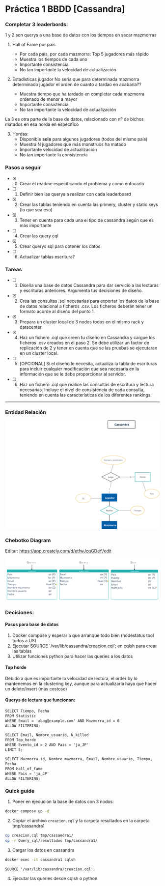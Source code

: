 # Práctica 1 BBDD [Cassandra]
### Completar 3 leaderbords:
1 y 2 son querys a una base de datos con los tiempos en sacar mazmorras
1. Hall of Fame por país 
    - Por cada país, por cada mazmorra: Top 5 jugadores más rápido
    - Muestra los tiempos de cada uno
    - Importante consistencia
    - No tan importante la velocidad de actualización


1. Estadísticas jugador
       No sería que para determinada mazmorra determinado jugador el orden de cuanto a tardao en acabarla??
    - Muestra tiempo que ha tardado en completar cada mazmorra ordenado de menor a mayor
    - Importante consistencia
    - No tan importante la velocidad de actualización 

La 3 es otra parte de la base de datos, relacionado con nº de bichos matados en esa horda en específico

3. Hordas:
    - Disponible **solo** para algunos jugadores (todos del mismo país)
    - Muestra N jugadores que más monstruos ha matado
    - Importante velocidad de actualización
    - No tan importante la consistencia

### Pasos a seguir
- [x] 0. Crear el readme especificando el problema y como enfocarlo
- [ ] 1. Definir bien las querys a realizar con cada leaderboard
- [x] 2. Crear las tablas teniendo en cuenta las primery, cluster y static keys (lo que sea eso)
- [x] 3. Tener en cuenta para cada una el tipo de cassandra según que es más importante
- [ ] 4. Crear las query cql
- [x] 5. Crear querys sql para obtener los datos
- [ ] 6. Actualizar tablas escritura?
 
### Tareas 
- [ ] 1. Diseña una base de datos Cassandra para dar servicio a las lecturas y escrituras anteriores. Argumenta tus decisiones de diseño. 
- [x] 2. Crea las consultas .sql necesarias para exportar los datos de la base de datos relacional a ficheros .csv. Los ficheros deberán tener un formato acorde al diseño del punto 1.  
- [x] 3. Prepara un cluster local de 3 nodos todos en el mismo rack y datacenter. 
- [x] 4. Haz un fichero .cql que creen tu diseño en Cassandra y cargue los ficheros .csv creados en el paso 2. Se debe utilizar un factor de replicación de 2 y tener en cuenta que se las pruebas se ejecutaran en un cluster local. 
- [ ] 5. [OPCIONAL] Si el diseño lo necesita, actualiza la tabla de escrituras para incluir cualquier modificación que sea necesaria en la información que se le debe proporcionar al servidor. 
- [ ] 6. Haz un fichero .cql que realice las consultas de escritura y lectura necesarias. Incluye el nivel de consistencia de cada consulta, teniendo en cuenta las características de los diferentes rankings.

---

### Entidad Relación

![Diagrama_Chebotko](er_cutted.svg)


### Chebotko Diagram
Editar: https://app.creately.com/d/etfwJcqGDeY/edit 

![Diagrama_Chebotko](diagrama.png)


### Decisiones:

#### Pasos para base de datos
1. Docker compose y esperar a que arranque todo bien (nodestatus tool todos a US)
2. Ejecutar SOURCE '/var/lib/cassandra/creacion.cql'; en cqlsh para crear las tablas
3. Utilizar funciones python para hacer las queries a los datos


#### Top horde
Debido a que es importante la velocidad de lectura, el order by lo mantenemos en la clustering key, aunque para actualizarla haya que hacer un delete/insert (más costoso)


#### Querys de lectura que funcionan:
```cql
SELECT Tiempo, Fecha
FROM Statistic
WHERE Email = 'abag@example.com' AND Mazmorra_id = 0 
ALLOW FILTERING;
```

```cql
SELECT Email, Nombre_usuario, N_killed
FROM Top_horde
WHERE Evento_id = 2 AND Pais = 'ja_JP' 
LIMIT 5;
```

```cql
SELECT Mazmorra_id, Nombre_mazmorra, Email, Nombre_usuario, Tiempo, Fecha
FROM Hall_of_fame
WHERE Pais = 'ja_JP'
ALLOW FILTERING;
```

### Quick guide

1. Poner en ejecución la base de datos con 3 nodos:

```bash
docker compose up -d
```

2. Copiar el archivo `creacion.cql` y la carpeta resultados en la carpeta tmp/cassandra1
```bash
cp creacion.cql tmp/cassandra1/
cp -r Query_sql/resultados tmp/cassandra1/
```

3. Cargar los datos en cassandra

```bash
docker exec -it cassandra1 cqlsh
```
```cqlsh
SOURCE '/var/lib/cassandra/creacion.cql';
```

4. Ejecutar las queries desde cqlsh o python
